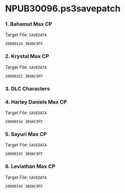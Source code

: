 # NPUB30096.ps3savepatch

### 1. Bahamut Max CP

Target File: `SAVEDATA`

```
20000324 3B9AC9FF
```

### 2. Krystal Max CP

Target File: `SAVEDATA`

```
2000032C 3B9AC9FF
```

### 3. DLC Characters  
### 4. Harley Daniels Max CP

Target File: `SAVEDATA`

```
20000334 3B9AC9FF
```

### 5. Sayuri Max CP

Target File: `SAVEDATA`

```
2000033C 3B9AC9FF
```

### 6. Leviathan Max CP

Target File: `SAVEDATA`

```
20000344 3B9AC9FF
```

